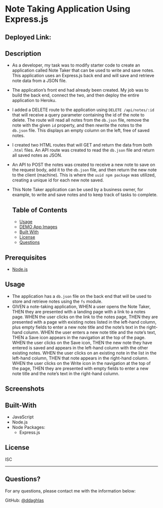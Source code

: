 # Note Taking Application Using Express.js

## Deployed Link:

## Description
- As a developer, my task was to modify starter code to create an application called Note Taker that can be used to write and save notes. This application uses an Express.js back end and will save and retrieve note data from a JSON file.
- The application’s front end had already been created. My job was to build the back end, connect the two, and then deploy the entire application to Heroku.
- I added a DELETE route to the application using `DELETE /api/notes/:id` that will receive a query parameter containing the id of the note to delete. The route will read all notes from the `db.json` file, remove the note with the given `id` property, and then rewrite the notes to the `db.json` file. This displays an empty column on the left, free of saved notes. 
- I created two HTML routes that will GET and return the data from both `.html` files. An API route was created to read the `db.json` file and return all saved notes as JSON.
- An API to POST the notes was created to receive a new note to save on the request body, add it to the `db.json` file, and then return the new note to the client (machine). This is where the `uuid npm package` was utilized, creating a unique id for each new note saved.
- This Note Taker application can be used by a business owner, for example, to write and save notes and to keep track of tasks to complete. 


  ## Table of Contents
  * [Usage](#usage)
  * [DEMO App Images](#Screenshots)
  * [Built With](#Built-With)
  * [License](#license)
  * [Questions](#questions)


## Prerequisites
- [Node.js](https://nodejs.org/en/)

## Usage
- The application has a `db.json` file on the back end that will be used to store and retrieve notes using the `fs` module.
- GIVEN a note-taking application, WHEN a user opens the Note Taker, THEN they are presented with a landing page with a link to a notes page. WHEN the user clicks on the link to the notes page, THEN they are presented with a page with existing notes listed in the left-hand column, plus empty fields to enter a new note title and the note’s text in the right-hand column. WHEN the user enters a new note title and the note’s text, THEN a Save icon appears in the navigation at the top of the page. WHEN the user clicks on the Save icon, THEN the new note they have entered is saved and appears in the left-hand column with the other existing notes. WHEN the user clicks on an existing note in the list in the left-hand column, THEN that note appears in the right-hand column. WHEN the user clicks on the Write icon in the navigation at the top of the page, THEN they are presented with empty fields to enter a new note title and the note’s text in the right-hand column.


## Screenshots




## Built-With
- JavaScript
- Node.js
- Node Packages:
  * Express.js

## License


ISC


---


  ## Questions?
  
  For any questions, please contact me with the information below:

  GitHub: [@ddaghlas](https://api.github.com/users/ddaghlas) 

